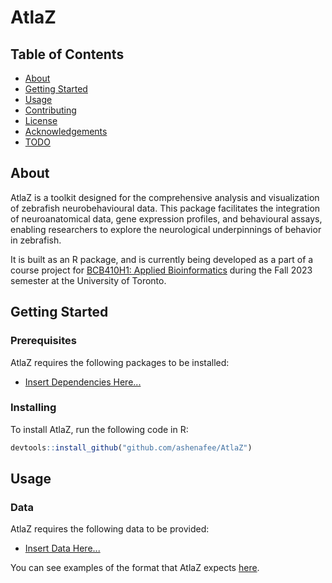 # AtlaZ

## Table of Contents

- [About](#about)
- [Getting Started](#getting_started)
- [Usage](#usage)
- [Contributing](../CONTRIBUTING.md)
- [License](../LICENSE.md)
- [Acknowledgements](#acknowledgements)
- [TODO](#todo)

## About <a name = "about"></a>

AtlaZ is a toolkit designed for the comprehensive analysis and visualization of zebrafish neurobehavioural data. This package facilitates the integration of neuroanatomical data, gene expression profiles, and behavioural assays, enabling researchers to explore the neurological underpinnings of behavior in zebrafish.

It is built as an R package, and is currently being developed as a part of a course project for [BCB410H1: Applied Bioinformatics](https://artsci.calendar.utoronto.ca/course/bcb410h1) during the Fall 2023 semester at the University of Toronto.

## Getting Started <a name = "getting_started"></a>

### Prerequisites

AtlaZ requires the following packages to be installed:

- [Insert Dependencies Here...]()
  
### Installing

To install AtlaZ, run the following code in R:

```r
devtools::install_github("github.com/ashenafee/AtlaZ")
```

## Usage <a name = "usage"></a>

### Data

AtlaZ requires the following data to be provided:

- [Insert Data Here...]()

You can see examples of the format that AtlaZ expects [here](./docs/input.md).